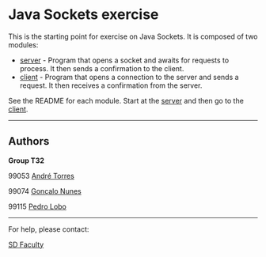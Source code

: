 # Java Sockets exercise

This is the starting point for exercise on Java Sockets.
It is composed of two modules:
- [server](server/) - Program that opens a socket and awaits for requests to process. It then sends a confirmation to the client.
- [client](client/) - Program that opens a connection to the server and sends a request. It then receives a confirmation from the server.

See the README for each module.
Start at the [server](server/README.md) and then go to the [client](client/README.md).

----


## Authors

**Group T32**

99053 [André Torres](mailto:andre.torres@tecnico.ulisboa.pt)

99074 [Gonçalo Nunes](mailto:goncaloinunes@tecnico.ulisboa.pt)

99115 [Pedro Lobo](mailto:pedro.lobo@tecnico.ulisboa.pt)


----

For help, please contact:

[SD Faculty](mailto:leic-sod@disciplinas.tecnico.ulisboa.pt)
